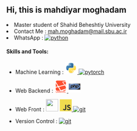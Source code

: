 <!-- ### Hi there 👋 -->

<!--
**mmoghadam11/mmoghadam11** is a ✨ _special_ ✨ repository because its `README.md` (this file) appears on your GitHub profile.

Here are some ideas to get you started:

- 🔭 I’m currently working on ...
- 🌱 I’m currently learning ...
- 👯 I’m looking to collaborate on ...
- 🤔 I’m looking for help with ...
- 💬 Ask me about ...
- 📫 How to reach me: ...
- 😄 Pronouns: ...
- ⚡ Fun fact: ... 👨‍🎓  📧
-->
<h2> Hi, this is mahdiyar moghadam </h2> 
<li> Master student of Shahid Beheshtiy University</li>
<li> Contact Me : <a href="mailto:mah.moghadam@mail.sbu.ac.ir">mah.moghadam@mail.sbu.ac.ir</a></li>
<li> WhatsApp : <a href="https://api.whatsapp.com/send?phone=+989361794967"> <img src="https://www.svgrepo.com/show/176768/whatsapp-social-media.svg" alt="python" width="20" height="20"/>	 </a> </li>

#### Skills and Tools: 
+ Machine Learning : <a href="https://www.python.org" target="_blank"> <img src="https://raw.githubusercontent.com/devicons/devicon/master/icons/python/python-original.svg" alt="python" width="32" height="32"/> </a> 
<a href="https://pytorch.org/" target="_blank"> <img src="https://www.vectorlogo.zone/logos/pytorch/pytorch-icon.svg" alt="pytorch" width="32" height="32"/> </a>

* Web Backend : <a href="https://laravel.com/" target="_blank"> <img src="https://raw.githubusercontent.com/devicons/devicon/master/icons/laravel/laravel-plain-wordmark.svg" alt="laravel" paddingleft="10" width="32" height="32"/> </a>
<a href="https://www.php.net" target="_blank"> <img src="https://raw.githubusercontent.com/devicons/devicon/master/icons/php/php-original.svg" alt="php" width="32" height="32"/> </a>

* Web Front : <a href="https://reactjs.org/"> <img src="https://cdn.jsdelivr.net/gh/devicons/devicon/icons/react/react-original.svg"  width="32" height="32"/></a>
<a href="https://developer.mozilla.org/en-US/docs/Web/JavaScript" target="_blank"> <img src="https://raw.githubusercontent.com/devicons/devicon/master/icons/javascript/javascript-original.svg" alt="javascript" width="32" height="32"/> </a>
<a href="https://getbootstrap.com/" target="_blank"> <img src="https://cdn.jsdelivr.net/gh/devicons/devicon/icons/bootstrap/bootstrap-original.svg" alt="git" width="32" height="32"/> </a>

- Version Control : <a href="https://git-scm.com/" target="_blank"> <img src="https://www.vectorlogo.zone/logos/git-scm/git-scm-icon.svg" alt="git" width="32" height="32"/> </a>


